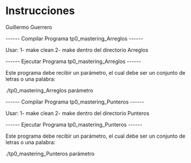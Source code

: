 # Instrucciones
Guillermo Guerrero

------ Compilar Programa tp0_mastering_Arreglos ------

Usar:
1- make clean
2- make
dentro del directorio Arreglos

------ Ejecutar Programa tp0_mastering_Arreglos ------

Este programa debe recibir un parámetro, el cual debe ser un conjunto de letras o una palabra:

./tp0_mastering_Arreglos parámetro

------ Compilar Programa tp0_mastering_Punteros ------

Usar:
1- make clean
2- make
dentro del directorio Punteros

------ Ejecutar Programa tp0_mastering_Punteros ------

Este programa debe recibir un parámetro, el cual debe ser un conjunto de letras o una palabra:

./tp0_mastering_Punteros parámetro
